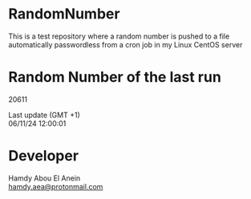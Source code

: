 # RandomNumber    
This is a test repository where a random number is pushed to a file automatically passwordless from a cron job in my Linux CentOS server    
# Random Number of the last run   
20611
      
Last update (GMT +1)    
06/11/24 12:00:01
# Developer    
Hamdy Abou El Anein   
hamdy.aea@protonmail.com
